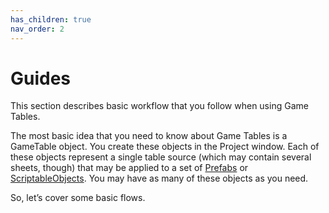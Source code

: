 ```yaml
---
has_children: true
nav_order: 2
---
```

# Guides
This section describes basic workflow that you follow when using Game Tables.

The most basic idea that you need to know about Game Tables is a GameTable object. You create these objects in the Project window. Each of these objects represent a single table source (which may contain several sheets, though) that may be applied to a set of [Prefabs](https://docs.unity3d.com/Manual/Prefabs.html) or [ScriptableObjects](https://docs.unity3d.com/Manual/class-ScriptableObject.html). You may have as many of these objects as you need.

So, let’s cover some basic flows.
